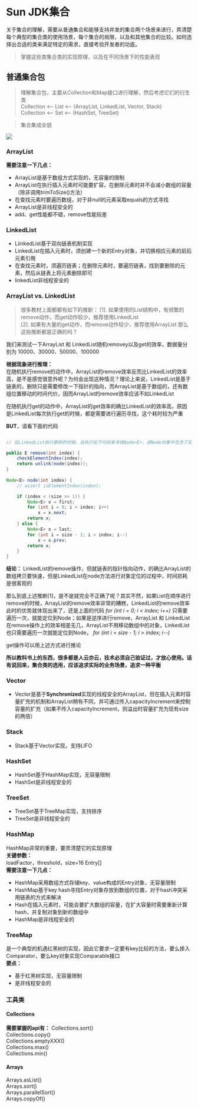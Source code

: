 # Sun JDK集合

关于集合的理解，需要从普通集合和能够支持并发的集合两个场景来进行，弄清楚每个典型的集合类的使用场景，每个集合的局限，以及和其他集合的比较。如何选择出合适的类来满足特定的需求，直接考验开发者的功底。

> 掌握这些类集合类的实现原理，以及在不同场景下的性能表现  

## 普通集合包

> 理解集合包，主要从Collection和Map接口进行理解，然后考虑它们的衍生类  
> Collection <-- List <-- (ArrayList, LinkedList, Vector, Stack)  
> Collection <-- Set <-- (HashSet, TreeSet)

> 集合集成全貌

![](http://note.youdao.com/yws/public/resource/b24e39f175d391377cc239f4190bd827/xmlnote/BE7AF1257715453A9031C5DED873DE86/17420)

### ArrayList

**需要注意一下几点：**  

* ArrayList是基于数组方式实现的，无容量的限制  
* ArrayList在执行插入元素时可能要扩容，在删除元素时并不会减小数组的容量（除非调用trimToSize()方法）  
* 在查找元素时要遍历数组，对于非null的元素采取equals的方式寻找  
* ArrayList是非线程安全的  
* add、get性能都不错，remove性能较差

### LinkedList

* LiinkedList基于双向链表机制实现  
* LinkedList在插入元素时，须创建一个新的Entry对象，并切换相应元素的前后元素引用  
* 在查找元素时，须遍历链表；在删除元素时，要遍历链表，找到要删除的元素，然后从链表上将元素删除即可  
* linkedList非线程安全的

### ArrayList vs. LinkedList
> 很多教材上面都都有如下的推断：
> [1]. 如果使用的List结构中，有频繁的remove动作，而get动作较少，推荐使用LinkedList  
> [2]. 如果有大量的get动作，而remove动作较少，推荐使用ArrayList
> 那么这些推断都是正确的吗？

我们来测试一下ArrayList 和 LinkedList随机removey以及get的效率，数据量分别为 10000、30000、50000、100000

**根据现象进行推理：**  
在随机执行remove的动作中，ArrayList的remove效率反而比LinkedList的效率高，是不是感觉很意外呢？为何会出现这种情况？理论上来说，LinkedList是基于链表的，删除只是需要修改一下指针的指向，而ArrayList是基于数组的，还有数组位置移动的时间代价，因而ArrayList的remove效率应该不如LinkedList

在随机执行get的动作中，ArrayList的get效率的确比LinkedList的效率高，原因是LinkedList每次执行get的时候，都是需要进行遍历寻找，这个耗时较为严重

**BUT**，请看下面的代码

```java

// 在LinkedList执行删除的时候，会执行如下代码来寻找Node<E>，该Node对象中包含了实际你add的对象

public E remove(int index) {
    checkElementIndex(index);
    return unlink(node(index));
}
    
Node<E> node(int index) {
    // assert isElementIndex(index);

    if (index < (size >> 1)) {
        Node<E> x = first;
        for (int i = 0; i < index; i++)
            x = x.next;
        return x;
    } else {
        Node<E> x = last;
        for (int i = size - 1; i > index; i--)
            x = x.prev;
        return x;
    }
}
```

**结论：**
LinkedList的remove操作，但就链表的指针指向动作，的确比ArrayList的数组拷贝要快速，但是LinkedList在node方法进行对象定位的过程中，时间损耗是很客观的

那么到底上述推断[1]，是不是就完全不正确了呢？其实不然，如果List在顺序进行remove的时候，ArrayList的remove效率非常的糟糕，LinkedList的remove效率此时的优势就体现出来了，还是上面的代码 *for (int i = 0; i < index; i++)* 只需要遍历一次，就能定位到Node<E>；如果是逆序进行remove，ArrayList 和 LinkedList在remove操作上的效率相差无几，ArrayList不用移动数组中的对象，LinkedList也只需要遍历一次就能定位到Node<E>， *for (int i = size - 1; i > index; i--)*

get操作可以用上述方式进行推论

**所以教科书上的东西，很多都是人云亦云，技术必须自己验证过，才放心使用。话有说回来，集合类的选用，应该追求实际的业务场景，追求一种平衡**

### Vector  

* Vector是基于**Synchronized**实现的线程安全的ArrayList，但在插入元素时容量扩充的机制和ArrayList稍有不同，并可通过传入capacityIncrement来控制容量的扩充（如果不传入capacityIncrement，则溢出时容量扩充为现有size的两倍）  

### Stack

* Stack基于Vector实现，支持LIFO

### HashSet

* HashSet基于HashMap实现，无容量限制  
* HashSet是非线程安全的  

### TreeSet

* TreeSet基于TreeMap实现，支持排序  
* TreeSet是非线程安全的  

### HashMap

HashMap非常的重要，要弄清楚它的实现原理  
**关键参数：**  
loadFactor，threshold，size=16 Entry[]  
**需要注意一下几点：**  
* HashMap采用数组方式存储key、value构成的Entry对象，无容量限制  
* HashMap基于key hash寻找Entry对象存放到数组的位置，对于hash冲突采用链表的方式来解决  
* Hash在插入元素时，可能会要扩大数组的容量，在扩大容量时需要重新计算hash，并复制对象到新的数组中  
* HashMap是非线程安全的  

### TreeMap

是一个典型的机遇红黑树的实现，因此它要求一定要有key比较的方法，要么掺入Comparator，要么key对象实现Comparable接口  
**要点：**  
* 基于红黑树实现，无容量限制  
* 是非线程安全的  

### 工具类

#### Collections

**需要掌握的api有：**
Collections.sort()  
Collections.copy()  
Collections.emptyXXX()  
Collections.max()  
Collections.min()  

#### Arrays

Arrays.asList()  
Arrays.sort()  
Arrays.parallelSort()  
Arrays.copyOf()
